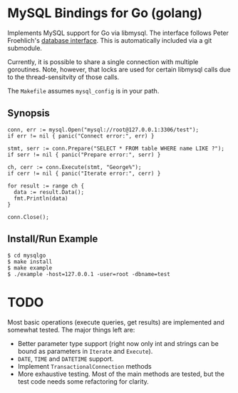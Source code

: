 MySQL Bindings for Go (golang)
==============================

Implements MySQL support for Go via libmysql.  The interface follows Peter
Froehlich's [database
interface](http://github.com/phf/go-sqlite/blob/master/db.go).  This is
automatically included via a git submodule.

Currently, it is possible to share a single connection with multiple
goroutines.  Note, however, that locks are used for certain libmysql calls due
to the thread-sensitvity of those calls.

The `Makefile` assumes `mysql_config` is in your path.

Synopsis
--------

    conn, err := mysql.Open("mysql://root@127.0.0.1:3306/test");
    if err != nil { panic("Connect error:", err) }

    stmt, serr := conn.Prepare("SELECT * FROM table WHERE name LIKE ?");
    if serr != nil { panic("Prepare error:", serr) }

    ch, cerr := conn.Execute(stmt, "George%");
    if cerr != nil { panic("Iterate error:", cerr) }

    for result := range ch {
      data := result.Data();
      fmt.Println(data)
    }

    conn.Close();

Install/Run Example
-------------------

    $ cd mysqlgo
    $ make install
    $ make example
    $ ./example -host=127.0.0.1 -user=root -dbname=test

TODO
====

Most basic operations (execute queries, get results) are implemented and
somewhat tested.  The major things left are:

 * Better parameter type support (right now only int and strings can be bound
   as parameters in `Iterate` and `Execute`).
 * `DATE`, `TIME` and `DATETIME` support.
 * Implement `TransactionalConnection` methods
 * More exhaustive testing.  Most of the main methods are tested, but the test
   code needs some refactoring for clarity.
